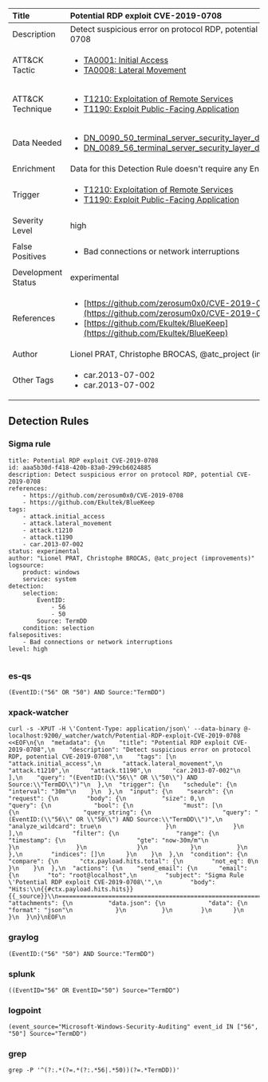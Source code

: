 | Title                | Potential RDP exploit CVE-2019-0708                                                                                                                                                 |
|:---------------------|:------------------------------------------------------------------------------------------------------------------------------------------------------------|
| Description          | Detect suspicious error on protocol RDP, potential CVE-2019-0708                                                                                                                                           |
| ATT&amp;CK Tactic    |  <ul><li>[TA0001: Initial Access](https://attack.mitre.org/tactics/TA0001)</li><li>[TA0008: Lateral Movement](https://attack.mitre.org/tactics/TA0008)</li></ul>  |
| ATT&amp;CK Technique | <ul><li>[T1210: Exploitation of Remote Services](https://attack.mitre.org/techniques/T1210)</li><li>[T1190: Exploit Public-Facing Application](https://attack.mitre.org/techniques/T1190)</li></ul>  |
| Data Needed          | <ul><li>[DN_0090_50_terminal_server_security_layer_detected_an_error](../Data_Needed/DN_0090_50_terminal_server_security_layer_detected_an_error.md)</li><li>[DN_0089_56_terminal_server_security_layer_detected_an_error](../Data_Needed/DN_0089_56_terminal_server_security_layer_detected_an_error.md)</li></ul>  |
| Enrichment           |  Data for this Detection Rule doesn't require any Enrichments.  |
| Trigger              | <ul><li>[T1210: Exploitation of Remote Services](../Triggers/T1210.md)</li><li>[T1190: Exploit Public-Facing Application](../Triggers/T1190.md)</li></ul>  |
| Severity Level       | high |
| False Positives      | <ul><li>Bad connections or network interruptions</li></ul>  |
| Development Status   | experimental |
| References           | <ul><li>[https://github.com/zerosum0x0/CVE-2019-0708](https://github.com/zerosum0x0/CVE-2019-0708)</li><li>[https://github.com/Ekultek/BlueKeep](https://github.com/Ekultek/BlueKeep)</li></ul>  |
| Author               | Lionel PRAT, Christophe BROCAS, @atc_project (improvements) |
| Other Tags           | <ul><li>car.2013-07-002</li><li>car.2013-07-002</li></ul> | 

## Detection Rules

### Sigma rule

```
title: Potential RDP exploit CVE-2019-0708
id: aaa5b30d-f418-420b-83a0-299cb6024885
description: Detect suspicious error on protocol RDP, potential CVE-2019-0708
references:
    - https://github.com/zerosum0x0/CVE-2019-0708
    - https://github.com/Ekultek/BlueKeep
tags:
    - attack.initial_access
    - attack.lateral_movement
    - attack.t1210
    - attack.t1190
    - car.2013-07-002
status: experimental
author: "Lionel PRAT, Christophe BROCAS, @atc_project (improvements)"
logsource:
    product: windows
    service: system
detection:
    selection:
        EventID: 
            - 56
            - 50
        Source: TermDD
    condition: selection
falsepositives:
    - Bad connections or network interruptions
level: high


```





### es-qs
    
```
(EventID:("56" OR "50") AND Source:"TermDD")
```


### xpack-watcher
    
```
curl -s -XPUT -H \'Content-Type: application/json\' --data-binary @- localhost:9200/_watcher/watch/Potential-RDP-exploit-CVE-2019-0708 <<EOF\n{\n  "metadata": {\n    "title": "Potential RDP exploit CVE-2019-0708",\n    "description": "Detect suspicious error on protocol RDP, potential CVE-2019-0708",\n    "tags": [\n      "attack.initial_access",\n      "attack.lateral_movement",\n      "attack.t1210",\n      "attack.t1190",\n      "car.2013-07-002"\n    ],\n    "query": "(EventID:(\\"56\\" OR \\"50\\") AND Source:\\"TermDD\\")"\n  },\n  "trigger": {\n    "schedule": {\n      "interval": "30m"\n    }\n  },\n  "input": {\n    "search": {\n      "request": {\n        "body": {\n          "size": 0,\n          "query": {\n            "bool": {\n              "must": [\n                {\n                  "query_string": {\n                    "query": "(EventID:(\\"56\\" OR \\"50\\") AND Source:\\"TermDD\\")",\n                    "analyze_wildcard": true\n                  }\n                }\n              ],\n              "filter": {\n                "range": {\n                  "timestamp": {\n                    "gte": "now-30m/m"\n                  }\n                }\n              }\n            }\n          }\n        },\n        "indices": []\n      }\n    }\n  },\n  "condition": {\n    "compare": {\n      "ctx.payload.hits.total": {\n        "not_eq": 0\n      }\n    }\n  },\n  "actions": {\n    "send_email": {\n      "email": {\n        "to": "root@localhost",\n        "subject": "Sigma Rule \'Potential RDP exploit CVE-2019-0708\'",\n        "body": "Hits:\\n{{#ctx.payload.hits.hits}}{{_source}}\\n================================================================================\\n{{/ctx.payload.hits.hits}}",\n        "attachments": {\n          "data.json": {\n            "data": {\n              "format": "json"\n            }\n          }\n        }\n      }\n    }\n  }\n}\nEOF\n
```


### graylog
    
```
(EventID:("56" "50") AND Source:"TermDD")
```


### splunk
    
```
((EventID="56" OR EventID="50") Source="TermDD")
```


### logpoint
    
```
(event_source="Microsoft-Windows-Security-Auditing" event_id IN ["56", "50"] Source="TermDD")
```


### grep
    
```
grep -P '^(?:.*(?=.*(?:.*56|.*50))(?=.*TermDD))'
```



